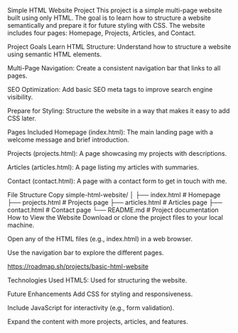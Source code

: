 Simple HTML Website Project
This project is a simple multi-page website built using only HTML. The goal is to learn how to structure a website semantically and prepare it for future styling with CSS. The website includes four pages: Homepage, Projects, Articles, and Contact.

Project Goals
Learn HTML Structure: Understand how to structure a website using semantic HTML elements.

Multi-Page Navigation: Create a consistent navigation bar that links to all pages.

SEO Optimization: Add basic SEO meta tags to improve search engine visibility.

Prepare for Styling: Structure the website in a way that makes it easy to add CSS later.

Pages Included
Homepage (index.html): The main landing page with a welcome message and brief introduction.

Projects (projects.html): A page showcasing my projects with descriptions.

Articles (articles.html): A page listing my articles with summaries.

Contact (contact.html): A page with a contact form to get in touch with me.

File Structure
Copy
simple-html-website/
│
├── index.html          # Homepage
├── projects.html       # Projects page
├── articles.html       # Articles page
├── contact.html        # Contact page
└── README.md           # Project documentation
How to View the Website
Download or clone the project files to your local machine.

Open any of the HTML files (e.g., index.html) in a web browser.

Use the navigation bar to explore the different pages.

https://roadmap.sh/projects/basic-html-website

Technologies Used
HTML5: Used for structuring the website.

Future Enhancements
Add CSS for styling and responsiveness.

Include JavaScript for interactivity (e.g., form validation).

Expand the content with more projects, articles, and features.
